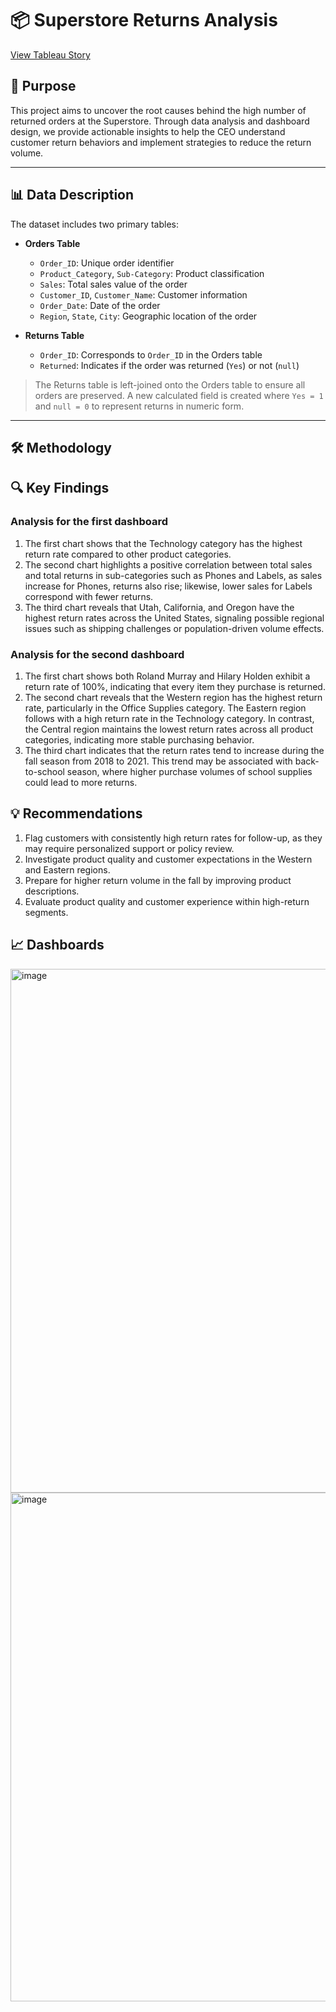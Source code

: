 # 📦 Superstore Returns Analysis
[View Tableau Story](https://public.tableau.com/app/profile/bushra.abukarn5239/viz/Book2_17505217924420/ReturnRateTrendsDashboard?publish=yes)

## 📌 Purpose
This project aims to uncover the root causes behind the high number of returned orders at the Superstore. Through data analysis and dashboard design, we provide actionable insights to help the CEO understand customer return behaviors and implement strategies to reduce the return volume.

---

## 📊 Data Description

The dataset includes two primary tables:

- **Orders Table**
  - `Order_ID`: Unique order identifier  
  - `Product_Category`, `Sub-Category`: Product classification  
  - `Sales`: Total sales value of the order  
  - `Customer_ID`, `Customer_Name`: Customer information  
  - `Order_Date`: Date of the order  
  - `Region`, `State`, `City`: Geographic location of the order  

- **Returns Table**
  - `Order_ID`: Corresponds to `Order_ID` in the Orders table  
  - `Returned`: Indicates if the order was returned (`Yes`) or not (`null`)  

> The Returns table is left-joined onto the Orders table to ensure all orders are preserved. A new calculated field is created where `Yes = 1` and `null = 0` to represent returns in numeric form.

---

## 🛠️ Methodology
## 🔍 Key Findings
### Analysis for the first dashboard 
1. The first chart shows that the Technology category has the highest return rate compared to other product categories. 
2. The second chart highlights a positive correlation between total sales and total returns in sub-categories such as Phones and Labels, as sales increase for Phones, returns also rise; likewise, lower sales for Labels correspond with fewer returns. 
3. The third chart reveals that Utah, California, and Oregon have the highest return rates across the United States, signaling possible regional issues such as shipping challenges or population-driven volume effects. 

### Analysis for the second dashboard 
1. The first chart shows both Roland Murray and Hilary Holden exhibit a return rate of 100%, indicating that every item they purchase is returned. 
2. The second chart reveals that the Western region has the highest return rate, particularly in the Office Supplies category. The Eastern region follows with a high return rate in the Technology category. In contrast, the Central region maintains the lowest return rates across all product categories, indicating more stable purchasing behavior. 
3. The third chart indicates that the return rates tend to increase during the fall season from 2018 to 2021. This trend may be associated with back-to-school season, where higher purchase volumes of school supplies could lead to more returns.

## 💡 Recommendations
1. Flag customers with consistently high return rates for follow-up, as they may require personalized support or policy review. 
2. Investigate product quality and customer expectations in the Western and Eastern regions. 
3. Prepare for higher return volume in the fall by improving product descriptions. 
4. Evaluate product quality and customer experience within high-return segments.
## 📈 Dashboards 
<img width="1092" height="838" alt="image" src="https://github.com/user-attachments/assets/79147d31-b83b-4470-869a-79338591b182" />

<img width="1071" height="814" alt="image" src="https://github.com/user-attachments/assets/9b57be8f-ba5a-42dc-95eb-5a2dceaa26e3" />
